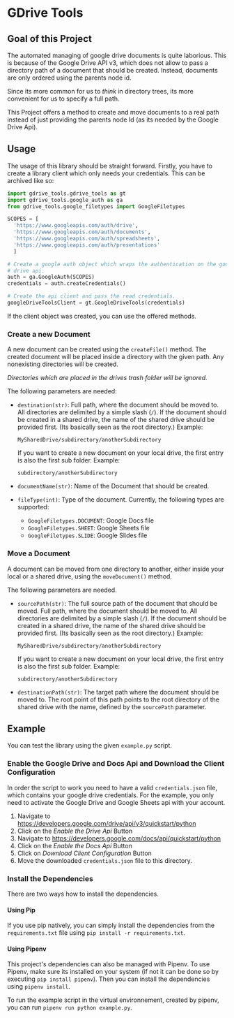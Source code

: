 # GDrive Tools

## Goal of this Project

The automated managing of google drive documents is quite laborious.
This is because of the Google Drive API v3, which does not allow to pass
a directory path of a document that should be created.
Instead, documents are only ordered using the parents node id.

Since its more common for us to _think_ in directory trees, its
more convenient for us to specify a full path.

This Project offers a method to create and move documents to a real path
instead of just providing the parents node Id (as its needed by the
Google Drive Api).

## Usage

The usage of this library should be straight forward.
Firstly, you have to create a library client which only needs your
credentials. This can be archived like so:

```Python
import gdrive_tools.gdrive_tools as gt
import gdrive_tools.google_auth as ga
from gdrive_tools.google_filetypes import GoogleFiletypes

SCOPES = [
  'https://www.googleapis.com/auth/drive',
  'https://www.googleapis.com/auth/documents',
  'https://www.googleapis.com/auth/spreadsheets',
  'https://www.googleapis.com/auth/presentations'
  ]

# Create a google auth object which wraps the authentication on the google
# drive api.
auth = ga.GoogleAuth(SCOPES)
credentials = auth.createCredentials()

# Create the api client and pass the read credentials.
googleDriveToolsClient = gt.GoogleDriveTools(credentials)
```

If the client object was created, you can use the offered methods.

### Create a new Document

A new document can be created using the `createFile()` method. The created
document will be placed inside a directory with the given path. Any nonexisting
directories will be created.

_Directories which are placed in the drives trash folder will be ignored._

The following
parameters are needed:

* `destination(str)`: Full path, where the document should be moved to.
  All directories are delimited by a simple slash (`/`).
  If the document should be created in a shared drive, the name of the shared
  drive should be provided first. (Its basically seen as the root directory.)
  Example:
  ```
  MySharedDrive/subdirectory/anotherSubdirectory
  ```

  If you want to create a new document on your local drive, the first
  entry is also the first sub folder. Example:
  ```
  subdirectory/anotherSubdirectory
  ```

* `documentName(str)`: Name of the Document that should be created.
* `fileType(int)`: Type of the document. Currently, the following types are
  supported:
    * `GoogleFiletypes.DOCUMENT`: Google Docs file
    * `GoogleFiletypes.SHEET`: Google Sheets file
    * `GoogleFiletypes.SLIDE`: Google Slides file


### Move a Document

A document can be moved from one directory to another, either inside your
local or a shared drive, using the `moveDocument()` method.

The following parameters are needed.

* `sourcePath(str)`: The full source path of the document that should be moved.
  Full path, where the document should be moved to.
  All directories are delimited by a simple slash (`/`).
  If the document should be created in a shared drive, the name of the shared
  drive should be provided first. (Its basically seen as the root directory.)
  Example:
  ```
  MySharedDrive/subdirectory/anotherSubdirectory
  ```

  If you want to create a new document on your local drive, the first
  entry is also the first sub folder. Example:
  ```
  subdirectory/anotherSubdirectory
  ```
* `destinationPath(str)`: The target path where the document should be
  moved to. The root point of this path points to the root directory of the
  shared drive with the name, defined by the `sourcePath` parameter.

## Example

You can test the library using the given `example.py` script.

### Enable the Google Drive and Docs Api and Download the Client Configuration

In order the script to work you need to have a valid `credentials.json` file,
which contains your google drive credentials.
For the example, you only need to activate the Google Drive and Google Sheets
api with your account.

1. Navigate to https://developers.google.com/drive/api/v3/quickstart/python
2. Click on the _Enable the Drive Api_ Button
3. Navigate to https://developers.google.com/docs/api/quickstart/python
4. Click on the _Enable the Docs Api_ Button
5. Click on _Download Client Configuration_ Button
6. Move the downloaded `credentials.json` file to this directory.

### Install the Dependencies

There are two ways how to install the dependencies.

#### Using Pip

If you use pip natively, you can simply install the dependencies from
the `requirements.txt` file using `pip install -r requirements.txt`.

#### Using Pipenv

This project's dependencies can also be managed with Pipenv. To use Pipenv, make
sure its installed on your system (if not it can be done so by executing `pip install pipenv`).
Then you can install the dependencies using `pipenv install`.

To run the example script in the virtual environnement, created by pipenv, you can
run `pipenv run python example.py`.
